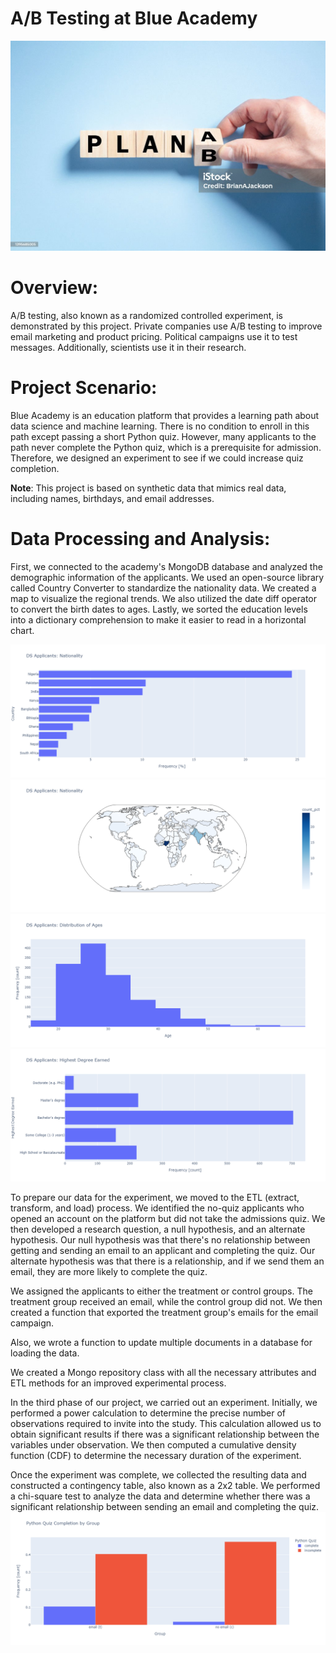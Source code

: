 # A/B Testing at Blue Academy
![](https://github.com/SawsanYusuf/AB-Testing-at-Blue-Academy/blob/main/images/istockphoto-1395685005-1024x1024.jpg)

# Overview:
A/B testing, also known as a randomized controlled experiment, is demonstrated by this project. Private companies use A/B testing to improve email marketing and product pricing. Political campaigns use it to test messages. Additionally, scientists use it in their research.

# Project Scenario:
Blue Academy is an education platform that provides a learning path about data science and machine learning. There is no condition to enroll in this path except passing a short Python quiz. However, many applicants to the path never complete the Python quiz, which is a prerequisite for admission. Therefore, we designed an experiment to see if we could increase quiz completion.

**Note**: This project is based on synthetic data that mimics real data, including names, birthdays, and email addresses.

# Data Processing and Analysis: 
First, we connected to the academy's MongoDB database and analyzed the demographic information of the applicants. We used an open-source library called Country Converter to standardize the nationality data. We created a map to visualize the regional trends. We also utilized the date diff operator to convert the birth dates to ages. Lastly, we sorted the education levels into a dictionary comprehension to make it easier to read in a horizontal chart.

![](https://github.com/SawsanYusuf/AB-Testing-at-Blue-Academy/blob/main/images/nat_bar.png)
![](https://github.com/SawsanYusuf/AB-Testing-at-Blue-Academy/blob/main/images/map.png)
![](https://github.com/SawsanYusuf/AB-Testing-at-Blue-Academy/blob/main/images/ages.png)
![](https://github.com/SawsanYusuf/AB-Testing-at-Blue-Academy/blob/main/images/education.png)

To prepare our data for the experiment, we moved to the ETL (extract, transform, and load) process. We identified the no-quiz applicants who opened an account on the platform but did not take the admissions quiz. We then developed a research question, a null hypothesis, and an alternate hypothesis. Our null hypothesis was that there's no relationship between getting and sending an email to an applicant and completing the quiz. Our alternate hypothesis was that there is a relationship, and if we send them an email, they are more likely to complete the quiz.

We assigned the applicants to either the treatment or control groups. The treatment group received an email, while the control group did not. We then created a function that exported the treatment group's emails for the email campaign.

Also, we wrote a function to update multiple documents in a database for loading the data.

We created a Mongo repository class with all the necessary attributes and ETL methods for an improved experimental process.

In the third phase of our project, we carried out an experiment. Initially, we performed a power calculation to determine the precise number of observations required to invite into the study. This calculation allowed us to obtain significant results if there was a significant relationship between the variables under observation. We then computed a cumulative density function (CDF) to determine the necessary duration of the experiment.

Once the experiment was complete, we collected the resulting data and constructed a contingency table, also known as a 2x2 table. We performed a chi-square test to analyze the data and determine whether there was a significant relationship between sending an email and completing the quiz.
![](https://github.com/SawsanYusuf/AB-Testing-at-Blue-Academy/blob/main/images/results.png)
